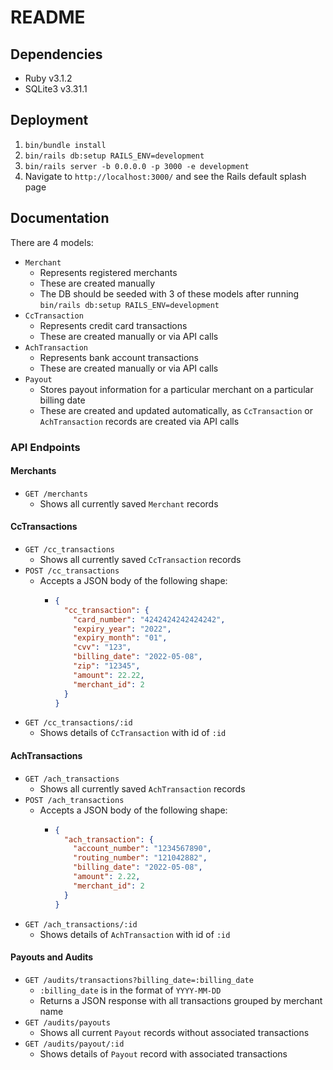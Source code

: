 # README

## Dependencies

- Ruby v3.1.2
- SQLite3 v3.31.1

## Deployment

1. `bin/bundle install`
2. `bin/rails db:setup RAILS_ENV=development`
3. `bin/rails server -b 0.0.0.0 -p 3000 -e development`
4. Navigate to `http://localhost:3000/` and see the Rails default splash page

## Documentation

There are 4 models:

- `Merchant`
    - Represents registered merchants
    - These are created manually
    - The DB should be seeded with 3 of these models after running `bin/rails db:setup RAILS_ENV=development`
- `CcTransaction`
    - Represents credit card transactions
    - These are created manually or via API calls
- `AchTransaction`
    - Represents bank account transactions
    - These are created manually or via API calls
- `Payout`
    - Stores payout information for a particular merchant on a particular billing date
    - These are created and updated automatically, as `CcTransaction` or `AchTransaction` records are created via API
      calls

### API Endpoints
#### Merchants
- `GET /merchants`
    - Shows all currently saved `Merchant` records
#### CcTransactions
- `GET /cc_transactions`
    - Shows all currently saved `CcTransaction` records
- `POST /cc_transactions`
    - Accepts a JSON body of the following shape:
        - ```json
          {
            "cc_transaction": {
              "card_number": "4242424242424242",
              "expiry_year": "2022",
              "expiry_month": "01",
              "cvv": "123",
              "billing_date": "2022-05-08",
              "zip": "12345",
              "amount": 22.22,
              "merchant_id": 2
            }
          }
          ```
- `GET /cc_transactions/:id`
  - Shows details of `CcTransaction` with id of `:id`
#### AchTransactions
- `GET /ach_transactions`
    - Shows all currently saved `AchTransaction` records
- `POST /ach_transactions`
    - Accepts a JSON body of the following shape:
        - ```json
          {
            "ach_transaction": {
              "account_number": "1234567890",
              "routing_number": "121042882",
              "billing_date": "2022-05-08",
              "amount": 2.22,
              "merchant_id": 2
            }
          }
          ```
- `GET /ach_transactions/:id`
    - Shows details of `AchTransaction` with id of `:id`

#### Payouts and Audits
- `GET /audits/transactions?billing_date=:billing_date`
  - `:billing_date` is in the format of `YYYY-MM-DD`
  - Returns a JSON response with all transactions grouped by merchant name
- `GET /audits/payouts`
  - Shows all current `Payout` records without associated transactions
- `GET /audits/payout/:id`
  - Shows details of `Payout` record with associated transactions
